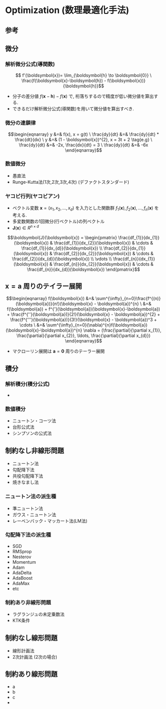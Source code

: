 # Optimization (数理最適化手法)

## 参考

## 微分
### 解析微分公式(導関数)
```math
    f'(\boldsymbol{x})= \lim_{\boldsymbol{h} \to \boldsymbol{0}} \ \frac{f(\boldsymbol{x}-\boldsymbol{h}) - f(\boldsymbol{x})}{\boldsymbol{h}}
```
+ 分子の差分値 $f(\boldsymbol{x} - \boldsymbol{h}) - f(\boldsymbol{x})$ で, 桁落ちするので精度が低い微分値を算出する.
+ できるだけ解析微分公式(導関数)を用いて微分値を算出すべき.

### 微分の連鎖律
```math
\begin{eqnarray}
    y &=& f(x), x = g(t)
    \
    \frac{dy}{dt} &=& \frac{dy}{dt} * \frac{dt}{dx}
    \
    y &=& (1 - \boldsymbol{x})^{2}, x = 3t + 2 \tag{e.g}
    \
    \frac{dy}{dt} &=& -2x, \frac{dx}{dt} = 3
    \
    \frac{dy}{dt} &=& -6x
\end{eqnarray}
```

### 数値微分
+ 愚直法
+ Runge-Kutta法(1次,2次,3次,4次) (デファクトスタンダード)

### ヤコビ行列(ヤコビアン)
+ ベクトル変数 $\boldsymbol{x}=(x_{1},x_{2},...,x_{d})$ を入力とした関数群 $f_{1}(\boldsymbol{x}), f_{2}(\boldsymbol{x}),..., f_{n}(\boldsymbol{x})$ を考える.
+ 多変数関数の1回微分(行ベクトル)の列ベクトル
+ $\boldsymbol{J}(\boldsymbol{x}) \in R^{n \times d}$
```math
\boldsymbol{J}(\boldsymbol{x}) =
\begin{pmatrix}
    \frac{df_{1}}{dx_{1}}(\boldsymbol{x}) & \frac{df_{1}}{dx_{2}}(\boldsymbol{x}) & \cdots & \frac{df_{1}}{dx_{d}}(\boldsymbol{x}) \\
    \frac{df_{2}}{dx_{1}}(\boldsymbol{x}) & \frac{df_{2}}{dx_{2}}(\boldsymbol{x}) & \cdots & \frac{df_{2}}{dx_{d}}(\boldsymbol{x}) \\
    \vdots \\
    \frac{df_{n}}{dx_{1}}(\boldsymbol{x}) & \frac{df_{n}}{dx_{2}}(\boldsymbol{x}) & \cdots & \frac{df_{n}}{dx_{d}}(\boldsymbol{x})
\end{pmatrix}
```

## $\boldsymbol{x}=\boldsymbol{a}$ 周りのテイラー展開
```math
\begin{eqnarray}
    f(\boldsymbol{x}) &=& \sum^{\infty}_{n=0}\frac{f^{(n)}(\boldsymbol{a})}{n!}(\boldsymbol{x} - \boldsymbol{a})^{n} \
    &=& f(\boldsymbol{a}) + f^{'}(\boldsymbol{a})(\boldsymbol{x}-\boldsymbol{a}) + \frac{f^{''}(\boldsymbol{a})}{2!}(\boldsymbol{x} - \boldsymbol{a})^{2}
    + \frac{f^{'''}(\boldsymbol{a})}{3!}(\boldsymbol{x} - \boldsymbol{a})^3 + \cdots \
    &=& \sum^{\infty}_{n=0}(\nabla)^{n}f(\boldsymbol{a})(\boldsymbol{x}-\boldsymbol{a})^{n}
    \nabla = (\frac{\partial}{\partial x_{1}}, \frac{\partial}{\partial x_{2}}, \ldots, \frac{\partial}{\partial x_{d}})

\end{eqnarray}
```
+ マクローリン展開は $\boldsymbol{a}=\boldsymbol{0}$ 周りのテーラー展開


## 積分
### 解析積分(積分公式)
+

### 数値積分
+ ニュートン・コーツ法
+ 台形公式法
+ シンプソンの公式法

## 制約なし非線形問題
+ ニュートン法
+ 勾配降下法
+ 共役勾配降下法 
+ 焼きなまし法

### ニュートン法の派生種
+ 準ニュートン法
+ ガウス・ニュートン法
+ レーベンバック・マッカート法(LM法)

### 勾配降下法の派生種
+ SGD
+ RMSprop
+ Nesterov
+ Momentum
+ Adam
+ AdaDelta
+ AdaBoost
+ AdaMax
+ etc

### 制約あり非線形問題
+ ラグランジュの未定乗数法
+ KTK条件

## 制約なし線形問題
+ 線形計画法
+ 2次計画法 (2次の場合)


## 制約あり線形問題
+ a
+ b
+ c
+ 
    
